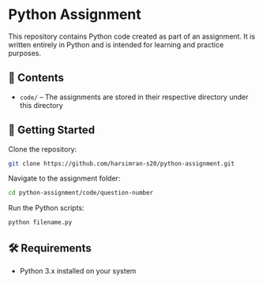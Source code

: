 # Python Assignment

This repository contains Python code created as part of an assignment. It is written entirely in Python and is intended for learning and practice purposes.

## 📂 Contents
- `code/` – The assignments are stored in their respective directory under this directory

## 🚀 Getting Started

Clone the repository:

```bash
git clone https://github.com/harsimran-s20/python-assignment.git
```

Navigate to the assignment folder:

```bash
cd python-assignment/code/question-number
```

Run the Python scripts:

```bash
python filename.py
```

## 🛠 Requirements
- Python 3.x installed on your system
